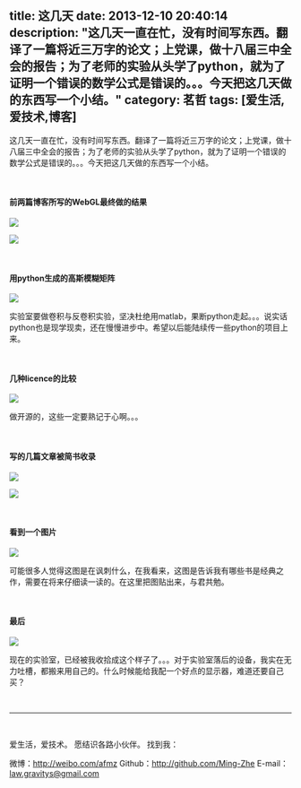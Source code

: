 title: 这几天
date: 2013-12-10 20:40:14
description: "这几天一直在忙，没有时间写东西。翻译了一篇将近三万字的论文；上党课，做十八届三中全会的报告；为了老师的实验从头学了python，就为了证明一个错误的数学公式是错误的。。。今天把这几天做的东西写一个小结。"
category: 茗哲
tags: [爱生活,爱技术,博客]
---

这几天一直在忙，没有时间写东西。翻译了一篇将近三万字的论文；上党课，做十八届三中全会的报告；为了老师的实验从头学了python，就为了证明一个错误的数学公式是错误的。。。今天把这几天做的东西写一个小结。

<br/>

#### 前两篇博客所写的WebGL最终做的结果

![](http://farm3.staticflickr.com/2881/11307027403_e035ffff2d_b.jpg)

![](http://farm8.staticflickr.com/7339/11217737843_5c04dea0d8_b.jpg)

<br/>

#### 用python生成的高斯模糊矩阵

![](http://farm4.staticflickr.com/3713/11307165774_cdc16a6e72_b.jpg)

实验室要做卷积与反卷积实验，坚决杜绝用matlab，果断python走起。。。说实话python也是现学现卖，还在慢慢进步中。希望以后能陆续传一些python的项目上来。

<br/>

#### 几种licence的比较

![](http://farm4.staticflickr.com/3686/11282312665_638ef95412_o.jpg)

做开源的，这些一定要熟记于心啊。。。

<br/>

#### 写的几篇文章被简书收录

![](http://farm3.staticflickr.com/2892/11304123655_812624421c_b.jpg)

![](http://farm8.staticflickr.com/7366/11217848793_685fbdb4c1_b.jpg)

<br/>

#### 看到一个图片

![](http://farm4.staticflickr.com/3758/11289658853_62ecd0b0b5_b.jpg)

可能很多人觉得这图是在讽刺什么，在我看来，这图是告诉我有哪些书是经典之作，需要在将来仔细读一读的。在这里把图贴出来，与君共勉。

<br/>

#### 最后

![](http://farm4.staticflickr.com/3681/11306038146_25d6872999_b.jpg)

现在的实验室，已经被我收拾成这个样子了。。。对于实验室落后的设备，我实在无力吐槽，都搬来用自己的。什么时候能给我配一个好点的显示器，难道还要自己买？


<br/>

***

<br/>

爱生活，爱技术。
愿结识各路小伙伴。
找到我：

微博：http://weibo.com/afmz
Github：http://github.com/Ming-Zhe
E-mail：law.gravitys@gmail.com 








